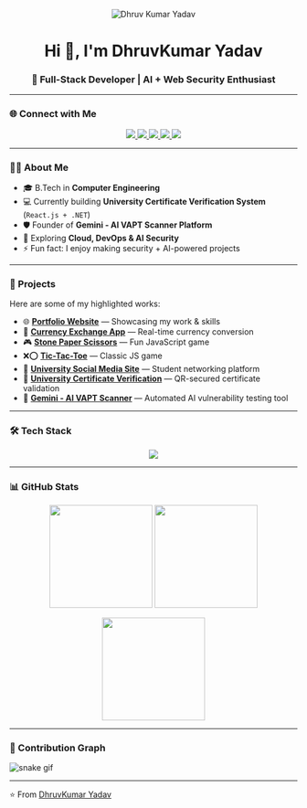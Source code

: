 <!-- Banner -->
<p align="center">
  <img src="https://github.com/dhruv-23-12/dhruv-23-12/blob/main/banner.png" alt="Dhruv Kumar Yadav" />
</p>

<h1 align="center">Hi 👋, I'm DhruvKumar Yadav</h1>
<h3 align="center">🚀 Full-Stack Developer | AI + Web Security Enthusiast</h3>

---

### 🌐 Connect with Me
<p align="center">
  <a href="mailto:dhruvyadav231203@gmail.com" target="blank">
    <img src="https://img.shields.io/badge/Gmail-D14836?style=for-the-badge&logo=gmail&logoColor=white" />
  </a>
  <a href="https://www.linkedin.com/in/dhruvkumar-yadav-665a57287/" target="blank">
    <img src="https://img.shields.io/badge/LinkedIn-0A66C2?style=for-the-badge&logo=linkedin&logoColor=white" />
  </a>
  <a href="https://www.instagram.com/it_s___d" target="blank">
    <img src="https://img.shields.io/badge/Instagram-E4405F?style=for-the-badge&logo=instagram&logoColor=white" />
  </a>
  <a href="https://x.com/it_s___d" target="blank">
    <img src="https://img.shields.io/badge/Twitter-1DA1F2?style=for-the-badge&logo=twitter&logoColor=white" />
  </a>
  <a href="https://vercel.com/dhruv-23-12s-projects" target="blank">
    <img src="https://img.shields.io/badge/Portfolio-000000?style=for-the-badge&logo=vercel&logoColor=white" />
  </a>
</p>

---

### 👨‍💻 About Me  
- 🎓 B.Tech in **Computer Engineering**  
- 💻 Currently building **University Certificate Verification System** (`React.js + .NET`)  
- 🛡️ Founder of **Gemini - AI VAPT Scanner Platform**  
- 🌱 Exploring **Cloud, DevOps & AI Security**  
- ⚡ Fun fact: I enjoy making security + AI-powered projects  

---

### 🚀 Projects  
Here are some of my highlighted works:  

- 🌐 [**Portfolio Website**](https://github.com/dhruv-23-12/portfolio) — Showcasing my work & skills  
- 💱 [**Currency Exchange App**](https://github.com/dhruv-23-12/currency-exchange) — Real-time currency conversion  
- 🎮 [**Stone Paper Scissors**](https://github.com/dhruv-23-12/stone-paper-scissors) — Fun JavaScript game  
- ❌⭕ [**Tic-Tac-Toe**](https://github.com/dhruv-23-12/tic-tac-toe) — Classic JS game  
- 🏫 [**University Social Media Site**]() — Student networking platform  
- 🔐 [**University Certificate Verification**]() — QR-secured certificate validation  
- 🤖 [**Gemini - AI VAPT Scanner**]() — Automated AI vulnerability testing tool  

---

### 🛠️ Tech Stack  
<p align="center">
  <img src="https://skillicons.dev/icons?i=react,nodejs,mongodb,mysql,dotnet,firebase,js,aws,gcp,figma,git,github" />
</p>

---

### 📊 GitHub Stats  
<p align="center">
  <img src="https://github-readme-stats.vercel.app/api?username=dhruv-23-12&show_icons=true&theme=tokyonight" height="180"/>
  <img src="https://github-readme-streak-stats.herokuapp.com/?user=dhruv-23-12&theme=tokyonight" height="180"/>
</p>

<p align="center">
  <img src="https://github-readme-stats.vercel.app/api/top-langs/?username=dhruv-23-12&layout=compact&theme=tokyonight" height="180"/>
</p>

---

### 🐍 Contribution Graph  
![snake gif](https://github.com/dhruv-23-12/dhruv-23-12/blob/output/github-contribution-grid-snake.svg)

---
⭐️ From [DhruvKumar Yadav](https://github.com/dhruv-23-12)
